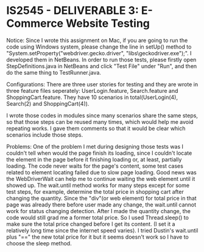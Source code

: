 # IS2545 - DELIVERABLE 3: E-Commerce Website Testing

Notice: 
Since I wrote this assignment on Mac, if you are going to run the code using Windows system, please change the line in setUp() method to "System.setProperty("webdriver.gecko.driver", "libs\\geckodriver.exe");". 
I developed them in NetBeans. In order to run those tests, please firstly open StepDefinitions.java in NetBeans and click "Test File" under "Run", and then do the same thing to TestRunner.java.


Configurations:
There are three user stories for testing and they are wrote in three feature files seperately: UserLogin.feature, Search.feature and ShoppingCart.feature. They have 10 scenarios in total(UserLogin(4), Search(2) and ShoppingCart(4)).

I wrote those codes in modules since many scenarios share the same steps, so that those steps can be reused many times, which would help me avoid repeating works. I gave them comments so that it would be clear which scenarios include those steps.


Problems:
One of the problem I met during designing those tests was I couldn't tell when would the page finish its loading, since I couldn't locate the element in the page before it finishing loading or, at least, partially loading. The code never waits for the page's content, some test cases related to element locating failed due to slow page loading. Good news was the WebDriverWait can help me to continue waiting the web element until it showed up. The wait.until method works for many steps except for some test steps, for example, determine the total price in shopping cart after changing the quantity. Since the "div"(or web element) for total price in that page was already there before user made any change, the wait.until cannot work for status changing detection. After I made the quantity change, the code would still grad me a former total price. So I used Thread.sleep() to make sure the total price changed before I get its content. (I set it a relatively long time since the internet speed varies). 
I tried Dustin's wait.until plus "==" the new total price for it but it seems doesn't work so I have to choose the sleep method.
